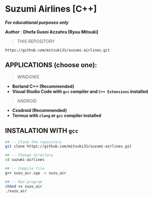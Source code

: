 # Suzumi Airlines [C++]
***For educational purposes only***

***Author*** : **Dhefa Gusni Azzahra [Ryuu Mitsuki]**

> THIS REPOSITORY
```
https://github.com/mitsuki31/suzumi-airlines.git
```

## APPLICATIONS (choose one):
> WINDOWS
- **Borland C++ (Recommended)**
- **Visual Studio Code with `gcc` compiler and `C++ Extensions` installed**

> ANDROID
- **Cxxdroid (Recommended)**
- **Termux with `clang` or `gcc` compiler installed**


## INSTALATION WITH `gcc`
```bash
## -- Clone the repository
git clone https://github.com/mitsuki31/suzumi-airlines.git

## -- Change directory
cd suzumi-airlines

## -- Compile file
g++ suzu_air.cpp -o suzu_air

## -- Run program
chmod +x suzu_air
./suzu_air
```

